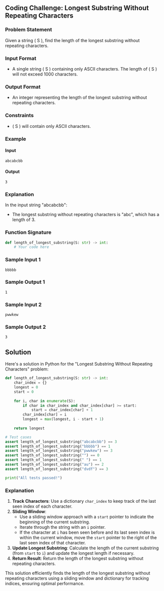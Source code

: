 ## Coding Challenge: Longest Substring Without Repeating Characters

### Problem Statement

Given a string \( S \), find the length of the longest substring without repeating characters.

### Input Format

- A single string \( S \) containing only ASCII characters. The length of \( S \) will not exceed 1000 characters.

### Output Format

- An integer representing the length of the longest substring without repeating characters.

### Constraints

- \( S \) will contain only ASCII characters.

### Example

#### Input
```
abcabcbb
```

#### Output
```
3
```

### Explanation

In the input string "abcabcbb":
- The longest substring without repeating characters is "abc", which has a length of 3.

### Function Signature
```python
def length_of_longest_substring(S: str) -> int:
    # Your code here
```

### Sample Input 1
```
bbbbb
```

### Sample Output 1
```
1
```

### Sample Input 2
```
pwwkew
```

### Sample Output 2
```
3
```

## Solution

Here's a solution in Python for the "Longest Substring Without Repeating Characters" problem:

```python
def length_of_longest_substring(S: str) -> int:
    char_index = {}
    longest = 0
    start = 0
    
    for i, char in enumerate(S):
        if char in char_index and char_index[char] >= start:
            start = char_index[char] + 1
        char_index[char] = i
        longest = max(longest, i - start + 1)
    
    return longest

# Test cases
assert length_of_longest_substring("abcabcbb") == 3
assert length_of_longest_substring("bbbbb") == 1
assert length_of_longest_substring("pwwkew") == 3
assert length_of_longest_substring("") == 0
assert length_of_longest_substring(" ") == 1
assert length_of_longest_substring("au") == 2
assert length_of_longest_substring("dvdf") == 3

print("All tests passed!")
```

### Explanation

1. **Track Characters**: Use a dictionary `char_index` to keep track of the last seen index of each character.
2. **Sliding Window**:
   - Use a sliding window approach with a `start` pointer to indicate the beginning of the current substring.
   - Iterate through the string with an `i` pointer.
   - If the character at `i` has been seen before and its last seen index is within the current window, move the `start` pointer to the right of the last seen index of that character.
3. **Update Longest Substring**: Calculate the length of the current substring (from `start` to `i`) and update the longest length if necessary.
4. **Return Result**: Return the length of the longest substring without repeating characters.

This solution efficiently finds the length of the longest substring without repeating characters using a sliding window and dictionary for tracking indices, ensuring optimal performance.
